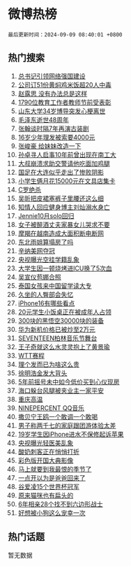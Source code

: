 # 微博热榜

`最后更新时间：2024-09-09 08:40:01 +0800`

## 热门搜索

1. [总书记引领网络强国建设](https://m.weibo.cn/search?containerid=100103type%3D1%26t%3D10%26q%3D%23%E6%80%BB%E4%B9%A6%E8%AE%B0%E5%BC%95%E9%A2%86%E7%BD%91%E7%BB%9C%E5%BC%BA%E5%9B%BD%E5%BB%BA%E8%AE%BE%23&stream_entry_id=51&isnewpage=1&extparam=seat%3D1%26cate%3D10103%26pos%3D0%26filter_type%3Drealtimehot%26stream_entry_id%3D51%26c_type%3D51%26q%3D%2523%25E6%2580%25BB%25E4%25B9%25A6%25E8%25AE%25B0%25E5%25BC%2595%25E9%25A2%2586%25E7%25BD%2591%25E7%25BB%259C%25E5%25BC%25BA%25E5%259B%25BD%25E5%25BB%25BA%25E8%25AE%25BE%2523%26dgr%3D0%26display_time%3D1725842400%26pre_seqid%3D1725842400878014500144)
1. [公司订51份黄焖鸡米饭超20人中毒](https://m.weibo.cn/search?containerid=100103type%3D1%26t%3D10%26q%3D%23%E5%85%AC%E5%8F%B8%E8%AE%A251%E4%BB%BD%E9%BB%84%E7%84%96%E9%B8%A1%E7%B1%B3%E9%A5%AD%E8%B6%8520%E4%BA%BA%E4%B8%AD%E6%AF%92%23&stream_entry_id=31&isnewpage=1&extparam=seat%3D1%26realpos%3D1%26flag%3D1%26band_rank%3D1%26pos%3D0%26lcate%3D5001%26stream_entry_id%3D31%26filter_type%3Drealtimehot%26cate%3D5001%26c_type%3D31%26q%3D%2523%25E5%2585%25AC%25E5%258F%25B8%25E8%25AE%25A251%25E4%25BB%25BD%25E9%25BB%2584%25E7%2584%2596%25E9%25B8%25A1%25E7%25B1%25B3%25E9%25A5%25AD%25E8%25B6%258520%25E4%25BA%25BA%25E4%25B8%25AD%25E6%25AF%2592%2523%26dgr%3D0%26display_time%3D1725842400%26pre_seqid%3D1725842400878014500144)
1. [赵露思 没有办法总是这样](https://m.weibo.cn/search?containerid=100103type%3D1%26t%3D10%26q%3D%E8%B5%B5%E9%9C%B2%E6%80%9D+%E6%B2%A1%E6%9C%89%E5%8A%9E%E6%B3%95%E6%80%BB%E6%98%AF%E8%BF%99%E6%A0%B7&stream_entry_id=31&isnewpage=1&extparam=seat%3D1%26realpos%3D2%26flag%3D1%26band_rank%3D2%26pos%3D1%26lcate%3D5001%26stream_entry_id%3D31%26filter_type%3Drealtimehot%26cate%3D5001%26c_type%3D31%26q%3D%25E8%25B5%25B5%25E9%259C%25B2%25E6%2580%259D%2520%25E6%25B2%25A1%25E6%259C%2589%25E5%258A%259E%25E6%25B3%2595%25E6%2580%25BB%25E6%2598%25AF%25E8%25BF%2599%25E6%25A0%25B7%26dgr%3D0%26display_time%3D1725842400%26pre_seqid%3D1725842400878014500144)
1. [1790位教育工作者教师节前受表彰](https://m.weibo.cn/search?containerid=100103type%3D1%26t%3D10%26q%3D%231790%E4%BD%8D%E6%95%99%E8%82%B2%E5%B7%A5%E4%BD%9C%E8%80%85%E6%95%99%E5%B8%88%E8%8A%82%E5%89%8D%E5%8F%97%E8%A1%A8%E5%BD%B0%23&stream_entry_id=31&isnewpage=1&extparam=seat%3D1%26realpos%3D3%26flag%3D0%26band_rank%3D3%26pos%3D2%26lcate%3D5001%26stream_entry_id%3D31%26filter_type%3Drealtimehot%26cate%3D5001%26c_type%3D31%26q%3D%25231790%25E4%25BD%258D%25E6%2595%2599%25E8%2582%25B2%25E5%25B7%25A5%25E4%25BD%259C%25E8%2580%2585%25E6%2595%2599%25E5%25B8%2588%25E8%258A%2582%25E5%2589%258D%25E5%258F%2597%25E8%25A1%25A8%25E5%25BD%25B0%2523%26dgr%3D0%26display_time%3D1725842400%26pre_seqid%3D1725842400878014500144)
1. [山东大学34岁博导突发心梗离世](https://m.weibo.cn/search?containerid=100103type%3D1%26t%3D10%26q%3D%23%E5%B1%B1%E4%B8%9C%E5%A4%A7%E5%AD%A634%E5%B2%81%E5%8D%9A%E5%AF%BC%E7%AA%81%E5%8F%91%E5%BF%83%E6%A2%97%E7%A6%BB%E4%B8%96%23&stream_entry_id=31&isnewpage=1&extparam=seat%3D1%26realpos%3D4%26flag%3D0%26band_rank%3D4%26pos%3D3%26lcate%3D5001%26stream_entry_id%3D31%26filter_type%3Drealtimehot%26cate%3D5001%26c_type%3D31%26q%3D%2523%25E5%25B1%25B1%25E4%25B8%259C%25E5%25A4%25A7%25E5%25AD%25A634%25E5%25B2%2581%25E5%258D%259A%25E5%25AF%25BC%25E7%25AA%2581%25E5%258F%2591%25E5%25BF%2583%25E6%25A2%2597%25E7%25A6%25BB%25E4%25B8%2596%2523%26dgr%3D0%26display_time%3D1725842400%26pre_seqid%3D1725842400878014500144)
1. [毛泽东逝世48周年](https://m.weibo.cn/search?containerid=100103type%3D1%26t%3D10%26q%3D%23%E6%AF%9B%E6%B3%BD%E4%B8%9C%E9%80%9D%E4%B8%9648%E5%91%A8%E5%B9%B4%23&stream_entry_id=31&isnewpage=1&extparam=seat%3D1%26realpos%3D5%26flag%3D1%26band_rank%3D5%26pos%3D4%26lcate%3D5001%26stream_entry_id%3D31%26filter_type%3Drealtimehot%26cate%3D5001%26c_type%3D31%26q%3D%2523%25E6%25AF%259B%25E6%25B3%25BD%25E4%25B8%259C%25E9%2580%259D%25E4%25B8%259648%25E5%2591%25A8%25E5%25B9%25B4%2523%26dgr%3D0%26display_time%3D1725842400%26pre_seqid%3D1725842400878014500144)
1. [张翰谈时隔7年再演古装剧](https://m.weibo.cn/search?containerid=100103type%3D1%26t%3D10%26q%3D%E5%BC%A0%E7%BF%B0%E8%B0%88%E6%97%B6%E9%9A%947%E5%B9%B4%E5%86%8D%E6%BC%94%E5%8F%A4%E8%A3%85%E5%89%A7&stream_entry_id=31&isnewpage=1&extparam=seat%3D1%26realpos%3D6%26flag%3D2%26band_rank%3D6%26pos%3D5%26lcate%3D5001%26stream_entry_id%3D31%26filter_type%3Drealtimehot%26cate%3D5001%26c_type%3D31%26q%3D%25E5%25BC%25A0%25E7%25BF%25B0%25E8%25B0%2588%25E6%2597%25B6%25E9%259A%25947%25E5%25B9%25B4%25E5%2586%258D%25E6%25BC%2594%25E5%258F%25A4%25E8%25A3%2585%25E5%2589%25A7%26dgr%3D0%26display_time%3D1725842400%26pre_seqid%3D1725842400878014500144)
1. [16岁少年理发被索要4000元](https://m.weibo.cn/search?containerid=100103type%3D1%26t%3D10%26q%3D%2316%E5%B2%81%E5%B0%91%E5%B9%B4%E7%90%86%E5%8F%91%E8%A2%AB%E7%B4%A2%E8%A6%814000%E5%85%83%23&stream_entry_id=31&isnewpage=1&extparam=seat%3D1%26realpos%3D7%26flag%3D0%26band_rank%3D7%26pos%3D6%26lcate%3D5001%26stream_entry_id%3D31%26filter_type%3Drealtimehot%26cate%3D5001%26c_type%3D31%26q%3D%252316%25E5%25B2%2581%25E5%25B0%2591%25E5%25B9%25B4%25E7%2590%2586%25E5%258F%2591%25E8%25A2%25AB%25E7%25B4%25A2%25E8%25A6%25814000%25E5%2585%2583%2523%26dgr%3D0%26display_time%3D1725842400%26pre_seqid%3D1725842400878014500144)
1. [张峻豪 给妹妹改造一下](https://m.weibo.cn/search?containerid=100103type%3D1%26t%3D10%26q%3D%E5%BC%A0%E5%B3%BB%E8%B1%AA+%E7%BB%99%E5%A6%B9%E5%A6%B9%E6%94%B9%E9%80%A0%E4%B8%80%E4%B8%8B&stream_entry_id=31&isnewpage=1&extparam=seat%3D1%26realpos%3D8%26flag%3D0%26band_rank%3D8%26pos%3D7%26lcate%3D5001%26stream_entry_id%3D31%26filter_type%3Drealtimehot%26cate%3D5001%26c_type%3D31%26q%3D%25E5%25BC%25A0%25E5%25B3%25BB%25E8%25B1%25AA%2520%25E7%25BB%2599%25E5%25A6%25B9%25E5%25A6%25B9%25E6%2594%25B9%25E9%2580%25A0%25E4%25B8%2580%25E4%25B8%258B%26dgr%3D0%26display_time%3D1725842400%26pre_seqid%3D1725842400878014500144)
1. [孙卓寻人启事10年前曾出现在南工大](https://m.weibo.cn/search?containerid=100103type%3D1%26t%3D10%26q%3D%23%E5%AD%99%E5%8D%93%E5%AF%BB%E4%BA%BA%E5%90%AF%E4%BA%8B10%E5%B9%B4%E5%89%8D%E6%9B%BE%E5%87%BA%E7%8E%B0%E5%9C%A8%E5%8D%97%E5%B7%A5%E5%A4%A7%23&stream_entry_id=31&isnewpage=1&extparam=seat%3D1%26realpos%3D9%26flag%3D1%26band_rank%3D9%26pos%3D8%26lcate%3D5001%26stream_entry_id%3D31%26filter_type%3Drealtimehot%26cate%3D5001%26c_type%3D31%26q%3D%2523%25E5%25AD%2599%25E5%258D%2593%25E5%25AF%25BB%25E4%25BA%25BA%25E5%2590%25AF%25E4%25BA%258B10%25E5%25B9%25B4%25E5%2589%258D%25E6%259B%25BE%25E5%2587%25BA%25E7%258E%25B0%25E5%259C%25A8%25E5%258D%2597%25E5%25B7%25A5%25E5%25A4%25A7%2523%26dgr%3D0%26display_time%3D1725842400%26pre_seqid%3D1725842400878014500144)
1. [大叔崩溃求助交警请他吃面加鸡腿](https://m.weibo.cn/search?containerid=100103type%3D1%26t%3D10%26q%3D%23%E5%A4%A7%E5%8F%94%E5%B4%A9%E6%BA%83%E6%B1%82%E5%8A%A9%E4%BA%A4%E8%AD%A6%E8%AF%B7%E4%BB%96%E5%90%83%E9%9D%A2%E5%8A%A0%E9%B8%A1%E8%85%BF%23&stream_entry_id=31&isnewpage=1&extparam=seat%3D1%26realpos%3D10%26flag%3D32768%26band_rank%3D10%26pos%3D9%26lcate%3D5001%26stream_entry_id%3D31%26filter_type%3Drealtimehot%26cate%3D5001%26c_type%3D31%26q%3D%2523%25E5%25A4%25A7%25E5%258F%2594%25E5%25B4%25A9%25E6%25BA%2583%25E6%25B1%2582%25E5%258A%25A9%25E4%25BA%25A4%25E8%25AD%25A6%25E8%25AF%25B7%25E4%25BB%2596%25E5%2590%2583%25E9%259D%25A2%25E5%258A%25A0%25E9%25B8%25A1%25E8%2585%25BF%2523%26dgr%3D0%26display_time%3D1725842400%26pre_seqid%3D1725842400878014500144)
1. [国足在大连似乎走出了惨败阴影](https://m.weibo.cn/search?containerid=100103type%3D1%26t%3D10%26q%3D%23%E5%9B%BD%E8%B6%B3%E5%9C%A8%E5%A4%A7%E8%BF%9E%E4%BC%BC%E4%B9%8E%E8%B5%B0%E5%87%BA%E4%BA%86%E6%83%A8%E8%B4%A5%E9%98%B4%E5%BD%B1%23&stream_entry_id=31&isnewpage=1&extparam=seat%3D1%26realpos%3D11%26flag%3D0%26band_rank%3D11%26pos%3D10%26lcate%3D5001%26stream_entry_id%3D31%26filter_type%3Drealtimehot%26cate%3D5001%26c_type%3D31%26q%3D%2523%25E5%259B%25BD%25E8%25B6%25B3%25E5%259C%25A8%25E5%25A4%25A7%25E8%25BF%259E%25E4%25BC%25BC%25E4%25B9%258E%25E8%25B5%25B0%25E5%2587%25BA%25E4%25BA%2586%25E6%2583%25A8%25E8%25B4%25A5%25E9%2598%25B4%25E5%25BD%25B1%2523%26dgr%3D0%26display_time%3D1725842400%26pre_seqid%3D1725842400878014500144)
1. [小学生俩月花15000元在文具店集卡](https://m.weibo.cn/search?containerid=100103type%3D1%26t%3D10%26q%3D%23%E5%B0%8F%E5%AD%A6%E7%94%9F%E4%BF%A9%E6%9C%88%E8%8A%B115000%E5%85%83%E5%9C%A8%E6%96%87%E5%85%B7%E5%BA%97%E9%9B%86%E5%8D%A1%23&stream_entry_id=31&isnewpage=1&extparam=seat%3D1%26realpos%3D12%26flag%3D0%26band_rank%3D12%26pos%3D11%26lcate%3D5001%26stream_entry_id%3D31%26filter_type%3Drealtimehot%26cate%3D5001%26c_type%3D31%26q%3D%2523%25E5%25B0%258F%25E5%25AD%25A6%25E7%2594%259F%25E4%25BF%25A9%25E6%259C%2588%25E8%258A%25B115000%25E5%2585%2583%25E5%259C%25A8%25E6%2596%2587%25E5%2585%25B7%25E5%25BA%2597%25E9%259B%2586%25E5%258D%25A1%2523%26dgr%3D0%26display_time%3D1725842400%26pre_seqid%3D1725842400878014500144)
1. [C罗绝杀](https://m.weibo.cn/search?containerid=100103type%3D1%26t%3D10%26q%3D%23C%E7%BD%97%E7%BB%9D%E6%9D%80%23&stream_entry_id=31&isnewpage=1&extparam=seat%3D1%26realpos%3D13%26flag%3D1%26band_rank%3D13%26pos%3D12%26lcate%3D5001%26stream_entry_id%3D31%26filter_type%3Drealtimehot%26cate%3D5001%26c_type%3D31%26q%3D%2523C%25E7%25BD%2597%25E7%25BB%259D%25E6%259D%2580%2523%26dgr%3D0%26display_time%3D1725842400%26pre_seqid%3D1725842400878014500144)
1. [吴昕把皮裙塞裤子里腰还这么细](https://m.weibo.cn/search?containerid=100103type%3D1%26t%3D10%26q%3D%E5%90%B4%E6%98%95%E6%8A%8A%E7%9A%AE%E8%A3%99%E5%A1%9E%E8%A3%A4%E5%AD%90%E9%87%8C%E8%85%B0%E8%BF%98%E8%BF%99%E4%B9%88%E7%BB%86&stream_entry_id=31&isnewpage=1&extparam=seat%3D1%26realpos%3D14%26flag%3D2%26band_rank%3D14%26pos%3D13%26lcate%3D5001%26stream_entry_id%3D31%26filter_type%3Drealtimehot%26cate%3D5001%26c_type%3D31%26q%3D%25E5%2590%25B4%25E6%2598%2595%25E6%258A%258A%25E7%259A%25AE%25E8%25A3%2599%25E5%25A1%259E%25E8%25A3%25A4%25E5%25AD%2590%25E9%2587%258C%25E8%2585%25B0%25E8%25BF%2598%25E8%25BF%2599%25E4%25B9%2588%25E7%25BB%2586%26dgr%3D0%26display_time%3D1725842400%26pre_seqid%3D1725842400878014500144)
1. [知情人回应健身博主刘灿溺水身亡](https://m.weibo.cn/search?containerid=100103type%3D1%26t%3D10%26q%3D%23%E7%9F%A5%E6%83%85%E4%BA%BA%E5%9B%9E%E5%BA%94%E5%81%A5%E8%BA%AB%E5%8D%9A%E4%B8%BB%E5%88%98%E7%81%BF%E6%BA%BA%E6%B0%B4%E8%BA%AB%E4%BA%A1%23&stream_entry_id=31&isnewpage=1&extparam=seat%3D1%26realpos%3D15%26flag%3D0%26band_rank%3D15%26pos%3D14%26lcate%3D5001%26stream_entry_id%3D31%26filter_type%3Drealtimehot%26cate%3D5001%26c_type%3D31%26q%3D%2523%25E7%259F%25A5%25E6%2583%2585%25E4%25BA%25BA%25E5%259B%259E%25E5%25BA%2594%25E5%2581%25A5%25E8%25BA%25AB%25E5%258D%259A%25E4%25B8%25BB%25E5%2588%2598%25E7%2581%25BF%25E6%25BA%25BA%25E6%25B0%25B4%25E8%25BA%25AB%25E4%25BA%25A1%2523%26dgr%3D0%26display_time%3D1725842400%26pre_seqid%3D1725842400878014500144)
1. [Jennie10月solo回归](https://m.weibo.cn/search?containerid=100103type%3D1%26t%3D10%26q%3D%23Jennie10%E6%9C%88solo%E5%9B%9E%E5%BD%92%23&stream_entry_id=31&isnewpage=1&extparam=seat%3D1%26realpos%3D16%26flag%3D1%26band_rank%3D16%26pos%3D15%26lcate%3D5001%26stream_entry_id%3D31%26filter_type%3Drealtimehot%26cate%3D5001%26c_type%3D31%26q%3D%2523Jennie10%25E6%259C%2588solo%25E5%259B%259E%25E5%25BD%2592%2523%26dgr%3D0%26display_time%3D1725842400%26pre_seqid%3D1725842400878014500144)
1. [女子被醉酒丈夫家暴女儿哭求不要](https://m.weibo.cn/search?containerid=100103type%3D1%26t%3D10%26q%3D%23%E5%A5%B3%E5%AD%90%E8%A2%AB%E9%86%89%E9%85%92%E4%B8%88%E5%A4%AB%E5%AE%B6%E6%9A%B4%E5%A5%B3%E5%84%BF%E5%93%AD%E6%B1%82%E4%B8%8D%E8%A6%81%23&stream_entry_id=31&isnewpage=1&extparam=seat%3D1%26realpos%3D17%26flag%3D1%26band_rank%3D17%26pos%3D16%26lcate%3D5001%26stream_entry_id%3D31%26filter_type%3Drealtimehot%26cate%3D5001%26c_type%3D31%26q%3D%2523%25E5%25A5%25B3%25E5%25AD%2590%25E8%25A2%25AB%25E9%2586%2589%25E9%2585%2592%25E4%25B8%2588%25E5%25A4%25AB%25E5%25AE%25B6%25E6%259A%25B4%25E5%25A5%25B3%25E5%2584%25BF%25E5%2593%25AD%25E6%25B1%2582%25E4%25B8%258D%25E8%25A6%2581%2523%26dgr%3D0%26display_time%3D1725842400%26pre_seqid%3D1725842400878014500144)
1. [摩羯在越南造成大面积断电断网](https://m.weibo.cn/search?containerid=100103type%3D1%26t%3D10%26q%3D%23%E6%91%A9%E7%BE%AF%E5%9C%A8%E8%B6%8A%E5%8D%97%E9%80%A0%E6%88%90%E5%A4%A7%E9%9D%A2%E7%A7%AF%E6%96%AD%E7%94%B5%E6%96%AD%E7%BD%91%23&stream_entry_id=31&isnewpage=1&extparam=seat%3D1%26realpos%3D18%26flag%3D0%26band_rank%3D18%26pos%3D17%26lcate%3D5001%26stream_entry_id%3D31%26filter_type%3Drealtimehot%26cate%3D5001%26c_type%3D31%26q%3D%2523%25E6%2591%25A9%25E7%25BE%25AF%25E5%259C%25A8%25E8%25B6%258A%25E5%258D%2597%25E9%2580%25A0%25E6%2588%2590%25E5%25A4%25A7%25E9%259D%25A2%25E7%25A7%25AF%25E6%2596%25AD%25E7%2594%25B5%25E6%2596%25AD%25E7%25BD%2591%2523%26dgr%3D0%26display_time%3D1725842400%26pre_seqid%3D1725842400878014500144)
1. [东北雨姐算塌房了吗](https://m.weibo.cn/search?containerid=100103type%3D1%26t%3D10%26q%3D%23%E4%B8%9C%E5%8C%97%E9%9B%A8%E5%A7%90%E7%AE%97%E5%A1%8C%E6%88%BF%E4%BA%86%E5%90%97%23&stream_entry_id=31&isnewpage=1&extparam=seat%3D1%26realpos%3D19%26flag%3D0%26band_rank%3D19%26pos%3D18%26lcate%3D5001%26stream_entry_id%3D31%26filter_type%3Drealtimehot%26cate%3D5001%26c_type%3D31%26q%3D%2523%25E4%25B8%259C%25E5%258C%2597%25E9%259B%25A8%25E5%25A7%2590%25E7%25AE%2597%25E5%25A1%258C%25E6%2588%25BF%25E4%25BA%2586%25E5%2590%2597%2523%26dgr%3D0%26display_time%3D1725842400%26pre_seqid%3D1725842400878014500144)
1. [辛纳美网夺冠](https://m.weibo.cn/search?containerid=100103type%3D1%26t%3D10%26q%3D%23%E8%BE%9B%E7%BA%B3%E7%BE%8E%E7%BD%91%E5%A4%BA%E5%86%A0%23&stream_entry_id=31&isnewpage=1&extparam=seat%3D1%26realpos%3D20%26flag%3D0%26band_rank%3D20%26pos%3D19%26lcate%3D5001%26stream_entry_id%3D31%26filter_type%3Drealtimehot%26cate%3D5001%26c_type%3D31%26q%3D%2523%25E8%25BE%259B%25E7%25BA%25B3%25E7%25BE%258E%25E7%25BD%2591%25E5%25A4%25BA%25E5%2586%25A0%2523%26dgr%3D0%26display_time%3D1725842400%26pre_seqid%3D1725842400878014500144)
1. [央视曝光空挂学籍乱象](https://m.weibo.cn/search?containerid=100103type%3D1%26t%3D10%26q%3D%23%E5%A4%AE%E8%A7%86%E6%9B%9D%E5%85%89%E7%A9%BA%E6%8C%82%E5%AD%A6%E7%B1%8D%E4%B9%B1%E8%B1%A1%23&stream_entry_id=31&isnewpage=1&extparam=seat%3D1%26realpos%3D21%26flag%3D2%26band_rank%3D21%26pos%3D20%26lcate%3D5001%26stream_entry_id%3D31%26filter_type%3Drealtimehot%26cate%3D5001%26c_type%3D31%26q%3D%2523%25E5%25A4%25AE%25E8%25A7%2586%25E6%259B%259D%25E5%2585%2589%25E7%25A9%25BA%25E6%258C%2582%25E5%25AD%25A6%25E7%25B1%258D%25E4%25B9%25B1%25E8%25B1%25A1%2523%26dgr%3D0%26display_time%3D1725842400%26pre_seqid%3D1725842400878014500144)
1. [大学生因一顿烧烤进ICU换了5次血](https://m.weibo.cn/search?containerid=100103type%3D1%26t%3D10%26q%3D%23%E5%A4%A7%E5%AD%A6%E7%94%9F%E5%9B%A0%E4%B8%80%E9%A1%BF%E7%83%A7%E7%83%A4%E8%BF%9BICU%E6%8D%A2%E4%BA%865%E6%AC%A1%E8%A1%80%23&stream_entry_id=31&isnewpage=1&extparam=seat%3D1%26realpos%3D22%26flag%3D0%26band_rank%3D22%26pos%3D21%26lcate%3D5001%26stream_entry_id%3D31%26filter_type%3Drealtimehot%26cate%3D5001%26c_type%3D31%26q%3D%2523%25E5%25A4%25A7%25E5%25AD%25A6%25E7%2594%259F%25E5%259B%25A0%25E4%25B8%2580%25E9%25A1%25BF%25E7%2583%25A7%25E7%2583%25A4%25E8%25BF%259BICU%25E6%258D%25A2%25E4%25BA%25865%25E6%25AC%25A1%25E8%25A1%2580%2523%26dgr%3D0%26display_time%3D1725842400%26pre_seqid%3D1725842400878014500144)
1. [吴宣仪苞娜合照](https://m.weibo.cn/search?containerid=100103type%3D1%26t%3D10%26q%3D%23%E5%90%B4%E5%AE%A3%E4%BB%AA%E8%8B%9E%E5%A8%9C%E5%90%88%E7%85%A7%23&stream_entry_id=31&isnewpage=1&extparam=seat%3D1%26realpos%3D23%26flag%3D1%26band_rank%3D23%26pos%3D22%26lcate%3D5001%26stream_entry_id%3D31%26filter_type%3Drealtimehot%26cate%3D5001%26c_type%3D31%26q%3D%2523%25E5%2590%25B4%25E5%25AE%25A3%25E4%25BB%25AA%25E8%258B%259E%25E5%25A8%259C%25E5%2590%2588%25E7%2585%25A7%2523%26dgr%3D0%26display_time%3D1725842400%26pre_seqid%3D1725842400878014500144)
1. [泰国女孩来中国留学读大专](https://m.weibo.cn/search?containerid=100103type%3D1%26t%3D10%26q%3D%23%E6%B3%B0%E5%9B%BD%E5%A5%B3%E5%AD%A9%E6%9D%A5%E4%B8%AD%E5%9B%BD%E7%95%99%E5%AD%A6%E8%AF%BB%E5%A4%A7%E4%B8%93%23&stream_entry_id=31&isnewpage=1&extparam=seat%3D1%26realpos%3D24%26flag%3D0%26band_rank%3D24%26pos%3D23%26lcate%3D5001%26stream_entry_id%3D31%26filter_type%3Drealtimehot%26cate%3D5001%26c_type%3D31%26q%3D%2523%25E6%25B3%25B0%25E5%259B%25BD%25E5%25A5%25B3%25E5%25AD%25A9%25E6%259D%25A5%25E4%25B8%25AD%25E5%259B%25BD%25E7%2595%2599%25E5%25AD%25A6%25E8%25AF%25BB%25E5%25A4%25A7%25E4%25B8%2593%2523%26dgr%3D0%26display_time%3D1725842400%26pre_seqid%3D1725842400878014500144)
1. [久坐的人臀部会失忆](https://m.weibo.cn/search?containerid=100103type%3D1%26t%3D10%26q%3D%23%E4%B9%85%E5%9D%90%E7%9A%84%E4%BA%BA%E8%87%80%E9%83%A8%E4%BC%9A%E5%A4%B1%E5%BF%86%23&stream_entry_id=31&isnewpage=1&extparam=seat%3D1%26realpos%3D25%26flag%3D0%26band_rank%3D25%26pos%3D24%26lcate%3D5001%26stream_entry_id%3D31%26filter_type%3Drealtimehot%26cate%3D5001%26c_type%3D31%26q%3D%2523%25E4%25B9%2585%25E5%259D%2590%25E7%259A%2584%25E4%25BA%25BA%25E8%2587%2580%25E9%2583%25A8%25E4%25BC%259A%25E5%25A4%25B1%25E5%25BF%2586%2523%26dgr%3D0%26display_time%3D1725842400%26pre_seqid%3D1725842400878014500144)
1. [iPhone16有哪些看点](https://m.weibo.cn/search?containerid=100103type%3D1%26t%3D10%26q%3D%23iPhone16%E6%9C%89%E5%93%AA%E4%BA%9B%E7%9C%8B%E7%82%B9%23&stream_entry_id=31&isnewpage=1&extparam=seat%3D1%26realpos%3D26%26flag%3D1%26band_rank%3D26%26pos%3D25%26lcate%3D5001%26stream_entry_id%3D31%26filter_type%3Drealtimehot%26cate%3D5001%26c_type%3D31%26q%3D%2523iPhone16%25E6%259C%2589%25E5%2593%25AA%25E4%25BA%259B%25E7%259C%258B%25E7%2582%25B9%2523%26dgr%3D0%26display_time%3D1725842400%26pre_seqid%3D1725842400878014500144)
1. [20元学生小饭桌正在被成年人占领](https://m.weibo.cn/search?containerid=100103type%3D1%26t%3D10%26q%3D%2320%E5%85%83%E5%AD%A6%E7%94%9F%E5%B0%8F%E9%A5%AD%E6%A1%8C%E6%AD%A3%E5%9C%A8%E8%A2%AB%E6%88%90%E5%B9%B4%E4%BA%BA%E5%8D%A0%E9%A2%86%23&stream_entry_id=31&isnewpage=1&extparam=seat%3D1%26realpos%3D27%26flag%3D0%26band_rank%3D27%26pos%3D26%26lcate%3D5001%26stream_entry_id%3D31%26filter_type%3Drealtimehot%26cate%3D5001%26c_type%3D31%26q%3D%252320%25E5%2585%2583%25E5%25AD%25A6%25E7%2594%259F%25E5%25B0%258F%25E9%25A5%25AD%25E6%25A1%258C%25E6%25AD%25A3%25E5%259C%25A8%25E8%25A2%25AB%25E6%2588%2590%25E5%25B9%25B4%25E4%25BA%25BA%25E5%258D%25A0%25E9%25A2%2586%2523%26dgr%3D0%26display_time%3D1725842400%26pre_seqid%3D1725842400878014500144)
1. [300块的黑悟空30000块的装备](https://m.weibo.cn/search?containerid=100103type%3D1%26t%3D10%26q%3D%23300%E5%9D%97%E7%9A%84%E9%BB%91%E6%82%9F%E7%A9%BA30000%E5%9D%97%E7%9A%84%E8%A3%85%E5%A4%87%23&stream_entry_id=31&isnewpage=1&extparam=seat%3D1%26realpos%3D28%26flag%3D1%26band_rank%3D28%26pos%3D27%26lcate%3D5001%26stream_entry_id%3D31%26filter_type%3Drealtimehot%26cate%3D5001%26c_type%3D31%26q%3D%2523300%25E5%259D%2597%25E7%259A%2584%25E9%25BB%2591%25E6%2582%259F%25E7%25A9%25BA30000%25E5%259D%2597%25E7%259A%2584%25E8%25A3%2585%25E5%25A4%2587%2523%26dgr%3D0%26display_time%3D1725842400%26pre_seqid%3D1725842400878014500144)
1. [华为新机价格已被炒至2万元](https://m.weibo.cn/search?containerid=100103type%3D1%26t%3D10%26q%3D%23%E5%8D%8E%E4%B8%BA%E6%96%B0%E6%9C%BA%E4%BB%B7%E6%A0%BC%E5%B7%B2%E8%A2%AB%E7%82%92%E8%87%B32%E4%B8%87%E5%85%83%23&stream_entry_id=31&isnewpage=1&extparam=seat%3D1%26realpos%3D29%26flag%3D1%26band_rank%3D29%26pos%3D28%26lcate%3D5001%26stream_entry_id%3D31%26filter_type%3Drealtimehot%26cate%3D5001%26c_type%3D31%26q%3D%2523%25E5%258D%258E%25E4%25B8%25BA%25E6%2596%25B0%25E6%259C%25BA%25E4%25BB%25B7%25E6%25A0%25BC%25E5%25B7%25B2%25E8%25A2%25AB%25E7%2582%2592%25E8%2587%25B32%25E4%25B8%2587%25E5%2585%2583%2523%26dgr%3D0%26display_time%3D1725842400%26pre_seqid%3D1725842400878014500144)
1. [SEVENTEEN柏林音乐节舞台](https://m.weibo.cn/search?containerid=100103type%3D1%26t%3D10%26q%3D%23SEVENTEEN%E6%9F%8F%E6%9E%97%E9%9F%B3%E4%B9%90%E8%8A%82%E8%88%9E%E5%8F%B0%23&stream_entry_id=31&isnewpage=1&extparam=seat%3D1%26realpos%3D30%26flag%3D1%26band_rank%3D30%26pos%3D29%26lcate%3D5001%26stream_entry_id%3D31%26filter_type%3Drealtimehot%26cate%3D5001%26c_type%3D31%26q%3D%2523SEVENTEEN%25E6%259F%258F%25E6%259E%2597%25E9%259F%25B3%25E4%25B9%2590%25E8%258A%2582%25E8%2588%259E%25E5%258F%25B0%2523%26dgr%3D0%26display_time%3D1725842400%26pre_seqid%3D1725842400878014500144)
1. [王子奇就这么水灵灵抱上了黄景瑜](https://m.weibo.cn/search?containerid=100103type%3D1%26t%3D10%26q%3D%E7%8E%8B%E5%AD%90%E5%A5%87%E5%B0%B1%E8%BF%99%E4%B9%88%E6%B0%B4%E7%81%B5%E7%81%B5%E6%8A%B1%E4%B8%8A%E4%BA%86%E9%BB%84%E6%99%AF%E7%91%9C&stream_entry_id=31&isnewpage=1&extparam=seat%3D1%26realpos%3D31%26flag%3D0%26band_rank%3D31%26pos%3D30%26lcate%3D5001%26stream_entry_id%3D31%26filter_type%3Drealtimehot%26cate%3D5001%26c_type%3D31%26q%3D%25E7%258E%258B%25E5%25AD%2590%25E5%25A5%2587%25E5%25B0%25B1%25E8%25BF%2599%25E4%25B9%2588%25E6%25B0%25B4%25E7%2581%25B5%25E7%2581%25B5%25E6%258A%25B1%25E4%25B8%258A%25E4%25BA%2586%25E9%25BB%2584%25E6%2599%25AF%25E7%2591%259C%26dgr%3D0%26display_time%3D1725842400%26pre_seqid%3D1725842400878014500144)
1. [WTT赛程](https://m.weibo.cn/search?containerid=100103type%3D1%26t%3D10%26q%3DWTT%E8%B5%9B%E7%A8%8B&stream_entry_id=31&isnewpage=1&extparam=seat%3D1%26realpos%3D32%26flag%3D1%26band_rank%3D32%26pos%3D31%26lcate%3D5001%26stream_entry_id%3D31%26filter_type%3Drealtimehot%26cate%3D5001%26c_type%3D31%26q%3DWTT%25E8%25B5%259B%25E7%25A8%258B%26dgr%3D0%26display_time%3D1725842400%26pre_seqid%3D1725842400878014500144)
1. [理个发而已为啥这么贵](https://m.weibo.cn/search?containerid=100103type%3D1%26t%3D10%26q%3D%23%E7%90%86%E4%B8%AA%E5%8F%91%E8%80%8C%E5%B7%B2%E4%B8%BA%E5%95%A5%E8%BF%99%E4%B9%88%E8%B4%B5%23&stream_entry_id=31&isnewpage=1&extparam=seat%3D1%26realpos%3D33%26flag%3D1%26band_rank%3D33%26pos%3D32%26lcate%3D5001%26stream_entry_id%3D31%26filter_type%3Drealtimehot%26cate%3D5001%26c_type%3D31%26q%3D%2523%25E7%2590%2586%25E4%25B8%25AA%25E5%258F%2591%25E8%2580%258C%25E5%25B7%25B2%25E4%25B8%25BA%25E5%2595%25A5%25E8%25BF%2599%25E4%25B9%2588%25E8%25B4%25B5%2523%26dgr%3D0%26display_time%3D1725842400%26pre_seqid%3D1725842400878014500144)
1. [徐明浩金发大背头](https://m.weibo.cn/search?containerid=100103type%3D1%26t%3D10%26q%3D%E5%BE%90%E6%98%8E%E6%B5%A9%E9%87%91%E5%8F%91%E5%A4%A7%E8%83%8C%E5%A4%B4&stream_entry_id=31&isnewpage=1&extparam=seat%3D1%26realpos%3D34%26flag%3D1%26band_rank%3D34%26pos%3D33%26lcate%3D5001%26stream_entry_id%3D31%26filter_type%3Drealtimehot%26cate%3D5001%26c_type%3D31%26q%3D%25E5%25BE%2590%25E6%2598%258E%25E6%25B5%25A9%25E9%2587%2591%25E5%258F%2591%25E5%25A4%25A7%25E8%2583%258C%25E5%25A4%25B4%26dgr%3D0%26display_time%3D1725842400%26pre_seqid%3D1725842400878014500144)
1. [5年前摇号未中如今低价买到心仪现房](https://m.weibo.cn/search?containerid=100103type%3D1%26t%3D10%26q%3D%235%E5%B9%B4%E5%89%8D%E6%91%87%E5%8F%B7%E6%9C%AA%E4%B8%AD%E5%A6%82%E4%BB%8A%E4%BD%8E%E4%BB%B7%E4%B9%B0%E5%88%B0%E5%BF%83%E4%BB%AA%E7%8E%B0%E6%88%BF%23&stream_entry_id=31&isnewpage=1&extparam=seat%3D1%26realpos%3D35%26flag%3D1%26band_rank%3D35%26pos%3D34%26lcate%3D5001%26stream_entry_id%3D31%26filter_type%3Drealtimehot%26cate%3D5001%26c_type%3D31%26q%3D%25235%25E5%25B9%25B4%25E5%2589%258D%25E6%2591%2587%25E5%258F%25B7%25E6%259C%25AA%25E4%25B8%25AD%25E5%25A6%2582%25E4%25BB%258A%25E4%25BD%258E%25E4%25BB%25B7%25E4%25B9%25B0%25E5%2588%25B0%25E5%25BF%2583%25E4%25BB%25AA%25E7%258E%25B0%25E6%2588%25BF%2523%26dgr%3D0%26display_time%3D1725842400%26pre_seqid%3D1725842400878014500144)
1. [海口躲台风腿被夹业主一家平安](https://m.weibo.cn/search?containerid=100103type%3D1%26t%3D10%26q%3D%23%E6%B5%B7%E5%8F%A3%E8%BA%B2%E5%8F%B0%E9%A3%8E%E8%85%BF%E8%A2%AB%E5%A4%B9%E4%B8%9A%E4%B8%BB%E4%B8%80%E5%AE%B6%E5%B9%B3%E5%AE%89%23&stream_entry_id=31&isnewpage=1&extparam=seat%3D1%26realpos%3D36%26flag%3D0%26band_rank%3D36%26pos%3D35%26lcate%3D5001%26stream_entry_id%3D31%26filter_type%3Drealtimehot%26cate%3D5001%26c_type%3D31%26q%3D%2523%25E6%25B5%25B7%25E5%258F%25A3%25E8%25BA%25B2%25E5%258F%25B0%25E9%25A3%258E%25E8%2585%25BF%25E8%25A2%25AB%25E5%25A4%25B9%25E4%25B8%259A%25E4%25B8%25BB%25E4%25B8%2580%25E5%25AE%25B6%25E5%25B9%25B3%25E5%25AE%2589%2523%26dgr%3D0%26display_time%3D1725842400%26pre_seqid%3D1725842400878014500144)
1. [重庆高温](https://m.weibo.cn/search?containerid=100103type%3D1%26t%3D10%26q%3D%23%E9%87%8D%E5%BA%86%E9%AB%98%E6%B8%A9%23&stream_entry_id=31&isnewpage=1&extparam=seat%3D1%26realpos%3D37%26flag%3D0%26band_rank%3D37%26pos%3D36%26lcate%3D5001%26stream_entry_id%3D31%26filter_type%3Drealtimehot%26cate%3D5001%26c_type%3D31%26q%3D%2523%25E9%2587%258D%25E5%25BA%2586%25E9%25AB%2598%25E6%25B8%25A9%2523%26dgr%3D0%26display_time%3D1725842400%26pre_seqid%3D1725842400878014500144)
1. [NINEPERCENT QQ音乐](https://m.weibo.cn/search?containerid=100103type%3D1%26t%3D10%26q%3DNINEPERCENT+QQ%E9%9F%B3%E4%B9%90&stream_entry_id=31&isnewpage=1&extparam=seat%3D1%26realpos%3D38%26flag%3D1%26band_rank%3D38%26pos%3D37%26lcate%3D5001%26stream_entry_id%3D31%26filter_type%3Drealtimehot%26cate%3D5001%26c_type%3D31%26q%3DNINEPERCENT%2520QQ%25E9%259F%25B3%25E4%25B9%2590%26dgr%3D0%26display_time%3D1725842400%26pre_seqid%3D1725842400878014500144)
1. [撒贝宁王鸥一个敢调一个敢喝](https://m.weibo.cn/search?containerid=100103type%3D1%26t%3D10%26q%3D%E6%92%92%E8%B4%9D%E5%AE%81%E7%8E%8B%E9%B8%A5%E4%B8%80%E4%B8%AA%E6%95%A2%E8%B0%83%E4%B8%80%E4%B8%AA%E6%95%A2%E5%96%9D&stream_entry_id=31&isnewpage=1&extparam=seat%3D1%26realpos%3D39%26flag%3D0%26band_rank%3D39%26pos%3D38%26lcate%3D5001%26stream_entry_id%3D31%26filter_type%3Drealtimehot%26cate%3D5001%26c_type%3D31%26q%3D%25E6%2592%2592%25E8%25B4%259D%25E5%25AE%2581%25E7%258E%258B%25E9%25B8%25A5%25E4%25B8%2580%25E4%25B8%25AA%25E6%2595%25A2%25E8%25B0%2583%25E4%25B8%2580%25E4%25B8%25AA%25E6%2595%25A2%25E5%2596%259D%26dgr%3D0%26display_time%3D1725842400%26pre_seqid%3D1725842400878014500144)
1. [男子称两千七的家庭跟团游体验太差](https://m.weibo.cn/search?containerid=100103type%3D1%26t%3D10%26q%3D%23%E7%94%B7%E5%AD%90%E7%A7%B0%E4%B8%A4%E5%8D%83%E4%B8%83%E7%9A%84%E5%AE%B6%E5%BA%AD%E8%B7%9F%E5%9B%A2%E6%B8%B8%E4%BD%93%E9%AA%8C%E5%A4%AA%E5%B7%AE%23&stream_entry_id=31&isnewpage=1&extparam=seat%3D1%26realpos%3D40%26flag%3D1%26band_rank%3D40%26pos%3D39%26lcate%3D5001%26stream_entry_id%3D31%26filter_type%3Drealtimehot%26cate%3D5001%26c_type%3D31%26q%3D%2523%25E7%2594%25B7%25E5%25AD%2590%25E7%25A7%25B0%25E4%25B8%25A4%25E5%258D%2583%25E4%25B8%2583%25E7%259A%2584%25E5%25AE%25B6%25E5%25BA%25AD%25E8%25B7%259F%25E5%259B%25A2%25E6%25B8%25B8%25E4%25BD%2593%25E9%25AA%258C%25E5%25A4%25AA%25E5%25B7%25AE%2523%26dgr%3D0%26display_time%3D1725842400%26pre_seqid%3D1725842400878014500144)
1. [19岁学生因iPhone进水不保修起诉苹果](https://m.weibo.cn/search?containerid=100103type%3D1%26t%3D10%26q%3D%2319%E5%B2%81%E5%AD%A6%E7%94%9F%E5%9B%A0iPhone%E8%BF%9B%E6%B0%B4%E4%B8%8D%E4%BF%9D%E4%BF%AE%E8%B5%B7%E8%AF%89%E8%8B%B9%E6%9E%9C%23&stream_entry_id=31&isnewpage=1&extparam=seat%3D1%26realpos%3D41%26flag%3D1%26band_rank%3D41%26pos%3D40%26lcate%3D5001%26stream_entry_id%3D31%26filter_type%3Drealtimehot%26cate%3D5001%26c_type%3D31%26q%3D%252319%25E5%25B2%2581%25E5%25AD%25A6%25E7%2594%259F%25E5%259B%25A0iPhone%25E8%25BF%259B%25E6%25B0%25B4%25E4%25B8%258D%25E4%25BF%259D%25E4%25BF%25AE%25E8%25B5%25B7%25E8%25AF%2589%25E8%258B%25B9%25E6%259E%259C%2523%26dgr%3D0%26display_time%3D1725842400%26pre_seqid%3D1725842400878014500144)
1. [央视曝光轻医美乱象](https://m.weibo.cn/search?containerid=100103type%3D1%26t%3D10%26q%3D%23%E5%A4%AE%E8%A7%86%E6%9B%9D%E5%85%89%E8%BD%BB%E5%8C%BB%E7%BE%8E%E4%B9%B1%E8%B1%A1%23&stream_entry_id=31&isnewpage=1&extparam=seat%3D1%26realpos%3D42%26flag%3D0%26band_rank%3D42%26pos%3D41%26lcate%3D5001%26stream_entry_id%3D31%26filter_type%3Drealtimehot%26cate%3D5001%26c_type%3D31%26q%3D%2523%25E5%25A4%25AE%25E8%25A7%2586%25E6%259B%259D%25E5%2585%2589%25E8%25BD%25BB%25E5%258C%25BB%25E7%25BE%258E%25E4%25B9%25B1%25E8%25B1%25A1%2523%26dgr%3D0%26display_time%3D1725842400%26pre_seqid%3D1725842400878014500144)
1. [酸奶刺客正在悄悄打折](https://m.weibo.cn/search?containerid=100103type%3D1%26t%3D10%26q%3D%23%E9%85%B8%E5%A5%B6%E5%88%BA%E5%AE%A2%E6%AD%A3%E5%9C%A8%E6%82%84%E6%82%84%E6%89%93%E6%8A%98%23&stream_entry_id=31&isnewpage=1&extparam=seat%3D1%26realpos%3D43%26flag%3D1%26band_rank%3D43%26pos%3D42%26lcate%3D5001%26stream_entry_id%3D31%26filter_type%3Drealtimehot%26cate%3D5001%26c_type%3D31%26q%3D%2523%25E9%2585%25B8%25E5%25A5%25B6%25E5%2588%25BA%25E5%25AE%25A2%25E6%25AD%25A3%25E5%259C%25A8%25E6%2582%2584%25E6%2582%2584%25E6%2589%2593%25E6%258A%2598%2523%26dgr%3D0%26display_time%3D1725842400%26pre_seqid%3D1725842400878014500144)
1. [彩色版开国大典影像](https://m.weibo.cn/search?containerid=100103type%3D1%26t%3D10%26q%3D%23%E5%BD%A9%E8%89%B2%E7%89%88%E5%BC%80%E5%9B%BD%E5%A4%A7%E5%85%B8%E5%BD%B1%E5%83%8F%23&stream_entry_id=31&isnewpage=1&extparam=seat%3D1%26realpos%3D44%26flag%3D1%26band_rank%3D44%26pos%3D43%26lcate%3D5001%26stream_entry_id%3D31%26filter_type%3Drealtimehot%26cate%3D5001%26c_type%3D31%26q%3D%2523%25E5%25BD%25A9%25E8%2589%25B2%25E7%2589%2588%25E5%25BC%2580%25E5%259B%25BD%25E5%25A4%25A7%25E5%2585%25B8%25E5%25BD%25B1%25E5%2583%258F%2523%26dgr%3D0%26display_time%3D1725842400%26pre_seqid%3D1725842400878014500144)
1. [马上就要到我最恨的季节了](https://m.weibo.cn/search?containerid=100103type%3D1%26t%3D10%26q%3D%E9%A9%AC%E4%B8%8A%E5%B0%B1%E8%A6%81%E5%88%B0%E6%88%91%E6%9C%80%E6%81%A8%E7%9A%84%E5%AD%A3%E8%8A%82%E4%BA%86&stream_entry_id=31&isnewpage=1&extparam=seat%3D1%26realpos%3D45%26flag%3D1%26band_rank%3D45%26pos%3D44%26lcate%3D5001%26stream_entry_id%3D31%26filter_type%3Drealtimehot%26cate%3D5001%26c_type%3D31%26q%3D%25E9%25A9%25AC%25E4%25B8%258A%25E5%25B0%25B1%25E8%25A6%2581%25E5%2588%25B0%25E6%2588%2591%25E6%259C%2580%25E6%2581%25A8%25E7%259A%2584%25E5%25AD%25A3%25E8%258A%2582%25E4%25BA%2586%26dgr%3D0%26display_time%3D1725842400%26pre_seqid%3D1725842400878014500144)
1. [一点开以为是爸爸回来了](https://m.weibo.cn/search?containerid=100103type%3D1%26t%3D10%26q%3D%E4%B8%80%E7%82%B9%E5%BC%80%E4%BB%A5%E4%B8%BA%E6%98%AF%E7%88%B8%E7%88%B8%E5%9B%9E%E6%9D%A5%E4%BA%86&stream_entry_id=31&isnewpage=1&extparam=seat%3D1%26realpos%3D46%26flag%3D0%26band_rank%3D46%26pos%3D45%26lcate%3D5001%26stream_entry_id%3D31%26filter_type%3Drealtimehot%26cate%3D5001%26c_type%3D31%26q%3D%25E4%25B8%2580%25E7%2582%25B9%25E5%25BC%2580%25E4%25BB%25A5%25E4%25B8%25BA%25E6%2598%25AF%25E7%2588%25B8%25E7%2588%25B8%25E5%259B%259E%25E6%259D%25A5%25E4%25BA%2586%26dgr%3D0%26display_time%3D1725842400%26pre_seqid%3D1725842400878014500144)
1. [谷爱凌15个世界杯冠军](https://m.weibo.cn/search?containerid=100103type%3D1%26t%3D10%26q%3D%23%E8%B0%B7%E7%88%B1%E5%87%8C15%E4%B8%AA%E4%B8%96%E7%95%8C%E6%9D%AF%E5%86%A0%E5%86%9B%23&stream_entry_id=31&isnewpage=1&extparam=seat%3D1%26realpos%3D47%26flag%3D1%26band_rank%3D47%26pos%3D46%26lcate%3D5001%26stream_entry_id%3D31%26filter_type%3Drealtimehot%26cate%3D5001%26c_type%3D31%26q%3D%2523%25E8%25B0%25B7%25E7%2588%25B1%25E5%2587%258C15%25E4%25B8%25AA%25E4%25B8%2596%25E7%2595%258C%25E6%259D%25AF%25E5%2586%25A0%25E5%2586%259B%2523%26dgr%3D0%26display_time%3D1725842400%26pre_seqid%3D1725842400878014500144)
1. [原来猫咪也有扁头的](https://m.weibo.cn/search?containerid=100103type%3D1%26t%3D10%26q%3D%E5%8E%9F%E6%9D%A5%E7%8C%AB%E5%92%AA%E4%B9%9F%E6%9C%89%E6%89%81%E5%A4%B4%E7%9A%84&stream_entry_id=31&isnewpage=1&extparam=seat%3D1%26realpos%3D48%26flag%3D0%26band_rank%3D48%26pos%3D47%26lcate%3D5001%26stream_entry_id%3D31%26filter_type%3Drealtimehot%26cate%3D5001%26c_type%3D31%26q%3D%25E5%258E%259F%25E6%259D%25A5%25E7%258C%25AB%25E5%2592%25AA%25E4%25B9%259F%25E6%259C%2589%25E6%2589%2581%25E5%25A4%25B4%25E7%259A%2584%26dgr%3D0%26display_time%3D1725842400%26pre_seqid%3D1725842400878014500144)
1. [6年相亲28个找不到六边形战士](https://m.weibo.cn/search?containerid=100103type%3D1%26t%3D10%26q%3D%236%E5%B9%B4%E7%9B%B8%E4%BA%B228%E4%B8%AA%E6%89%BE%E4%B8%8D%E5%88%B0%E5%85%AD%E8%BE%B9%E5%BD%A2%E6%88%98%E5%A3%AB%23&stream_entry_id=31&isnewpage=1&extparam=seat%3D1%26realpos%3D49%26flag%3D0%26band_rank%3D49%26pos%3D48%26lcate%3D5001%26stream_entry_id%3D31%26filter_type%3Drealtimehot%26cate%3D5001%26c_type%3D31%26q%3D%25236%25E5%25B9%25B4%25E7%259B%25B8%25E4%25BA%25B228%25E4%25B8%25AA%25E6%2589%25BE%25E4%25B8%258D%25E5%2588%25B0%25E5%2585%25AD%25E8%25BE%25B9%25E5%25BD%25A2%25E6%2588%2598%25E5%25A3%25AB%2523%26dgr%3D0%26display_time%3D1725842400%26pre_seqid%3D1725842400878014500144)
1. [好想被小狗这么宠幸一次](https://m.weibo.cn/search?containerid=100103type%3D1%26t%3D10%26q%3D%E5%A5%BD%E6%83%B3%E8%A2%AB%E5%B0%8F%E7%8B%97%E8%BF%99%E4%B9%88%E5%AE%A0%E5%B9%B8%E4%B8%80%E6%AC%A1&stream_entry_id=31&isnewpage=1&extparam=seat%3D1%26realpos%3D50%26flag%3D1%26band_rank%3D50%26pos%3D49%26lcate%3D5001%26stream_entry_id%3D31%26filter_type%3Drealtimehot%26cate%3D5001%26c_type%3D31%26q%3D%25E5%25A5%25BD%25E6%2583%25B3%25E8%25A2%25AB%25E5%25B0%258F%25E7%258B%2597%25E8%25BF%2599%25E4%25B9%2588%25E5%25AE%25A0%25E5%25B9%25B8%25E4%25B8%2580%25E6%25AC%25A1%26dgr%3D0%26display_time%3D1725842400%26pre_seqid%3D1725842400878014500144)

## 热门话题

暂无数据
